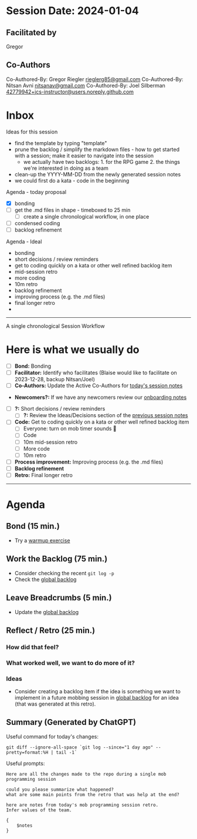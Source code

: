 # Session Date: 2024-01-04

## Facilitated by

Gregor

## Co-Authors

Co-Authored-By: Gregor Riegler <rieglerg85@gmail.com>
Co-Authored-By: Nitsan Avni <nitsanav@gmail.com>
Co-Authored-By: Joel Silberman <42779942+jcs-instructor@users.noreply.github.com>

# Inbox

Ideas for this session

- find the template by typing "template"
- prune the backlog / simplify the markdown files - how to get started with a session; make it easier to navigate into the session
  - we actually have two backlogs: 1. for the RPG game 2. the things we're interested in doing as a team
- clean-up the YYYY-MM-DD from the newly generated session notes
- we could first do a kata - code in the beginning

Agenda - today proposal

- [x] bonding
- [ ] get the .md files in shape - timeboxed to 25 min
  - [ ] create a single chronological workflow, in one place
- [ ] condensed coding
- [ ] backlog refinement

Agenda - Ideal

- bonding
- short decisions / review reminders
- get to coding quickly on a kata or other well refined backlog item
- mid-session retro
- more coding
- 10m retro
- backlog refinement
- improving process (e.g. the .md files)
- final longer retro
- 
-----------------

A single chronological Session Workflow
# Here is what we usually do

- [ ] **Bond:** Bonding
- [ ] **Facilitator:** Identify who facilitates (Blaise would like to facilitate on 2023-12-28, backup Nitsan/Joel)
- [ ] **Co-Authors:** Update the Active Co-Authors for [today's session notes](../session-notes/_todays-session-notes.md) 
- **Newcomers?:** If we have any newcomers review our [onboarding notes](./onboarding-notes.md)
- [ ] **?:** Short decisions / review reminders
  - [ ] **?:** Review the Ideas/Decisions section of the [previous session notes](../session-notes/_previous-session-notes.md)
- [ ] **Code:** Get to coding quickly on a kata or other well refined backlog item
  - [ ] Everyone: turn on mob timer sounds 📣
  - [ ] Code
  - [ ] 10m mid-session retro
  - [ ] More code
  - [ ] 10m retro
- [ ] **Process improvement:** Improving process (e.g. the .md files)
- [ ] **Backlog refinement**
- [ ] **Retro:** Final longer retro

-----------------------------------

# Agenda

## Bond (15 min.)

-   Try a [warmup exercise](../docs/warmup-exercises.md)

## Work the Backlog (75 min.)

-   Consider checking the recent `git log -p`
-   Check the [global backlog](../docs/backlog.md)

## Leave Breadcrumbs (5 min.)

-   Update the [global backlog](../docs/backlog.md)

## Reflect / Retro (25 min.)

### How did that feel?

### What worked well, we want to do more of it?

### Ideas

-   Consider creating a backlog item if the idea is something we want to implement in a future mobbing session in [global backlog](../docs/backlog.md)
    for an idea (that was generated at this retro).

## Summary (Generated by ChatGPT)

Useful command for today's changes:

```shell
git diff --ignore-all-space `git log --since="1 day ago" --pretty=format:%H | tail -1`
```

Useful prompts:

```
Here are all the changes made to the repo during a single mob programming session

could you please summarize what happened?
what are some main points from the retro that was help at the end?
```

```
here are notes from today's mob programming session retro.
Infer values of the team.

{
    $notes    
}
```

